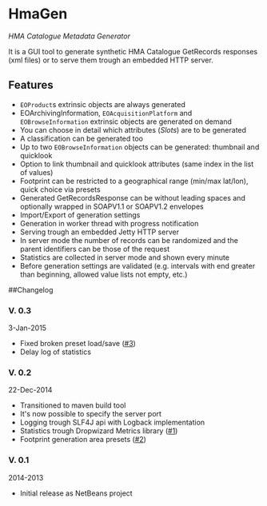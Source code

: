 HmaGen
======

*HMA Catalogue Metadata Generator*

It is a GUI tool to generate synthetic HMA Catalogue GetRecords responses (xml files) or to serve them trough an embedded HTTP server.

Features
--------
* `EOProduct`s extrinsic objects are always generated
* EOArchivingInformation, `EOAcquisitionPlatform` and `EOBrowseInformation` extrinsic objects are generated on demand
* You can choose in detail which attributes (_Slots_) are to be generated
* A classification can be generated too
* Up to two `EOBrowseInformation` objects can be generated: thumbnail and quicklook
* Option to link thumbnail and quicklook attributes (same index in the list of values)
* Footprint can be restricted to a geographical range (min/max lat/lon), quick choice via presets
* Generated GetRecordsResponse can be without leading spaces and optionally wrapped in SOAPV1.1 or SOAPV1.2 envelopes
* Import/Export of generation settings
* Generation in worker thread with progress notification
* Serving trough an embedded Jetty HTTP server
* In server mode the number of records can be randomized and the parent identifiers can be those of the request
* Statistics are collected in server mode and shown every minute
* Before generation settings are validated (e.g. intervals with end greater than beginning, allowed value lists not empty, etc.)

##Changelog

### V. 0.3

3-Jan-2015

* Fixed broken preset load/save ([#3](/../../issues/3))
* Delay log of statistics

### V. 0.2

22-Dec-2014

* Transitioned to maven build tool
* It's now possible to specify the server port
* Logging trough SLF4J api with Logback implementation
* Statistics trough Dropwizard Metrics library ([#1](/../../issues/1))
* Footprint generation area presets ([#2](/../../issues/2))

### V. 0.1

2014-2013

* Initial release as NetBeans project
